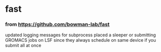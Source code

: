 # fast
### from https://github.com/bowman-lab/fast

updated logging messages for subprocess
placed a sleeper or submitting GROMACS jobs on LSF since they always schedule on same device if you submit all at once

